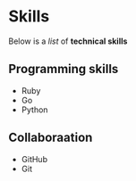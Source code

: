 # Skills 

Below is a *list* of **technical skills** 

## Programming skills 
- Ruby 
- Go 
- Python 

## Collaboraation 
- GitHub
- Git
